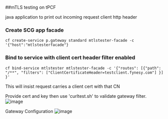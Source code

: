 ##mTLS testing on tPCF


java application to print out incoming request client http header


### Create SCG app facade
```
cf create-service p.gateway standard mtlstester-facade -c '{"host":"mtlstesterfacade"}
```

### Bind to service with client cert header filter enabled
```
cf bind-service mtlstester mtlstester-facade -c '{"routes": [{"path": "/**", "filters": ["ClientCertificateHeader=testclient.fynesy.com"] }] }' 
```

This will insist request carries a client cert with that CN

Provide cert and key then use 'curltest.sh' to validate gateway filter.
![image](https://github.com/tfynes-pivotal/mtlstester/assets/6810491/297638fc-e2d7-4730-a8b1-f912c09a006b)


Gateway Configuration
![image](https://github.com/tfynes-pivotal/mtlstester/assets/6810491/993bc90b-1c24-46a3-90d8-5f7372310abf)

